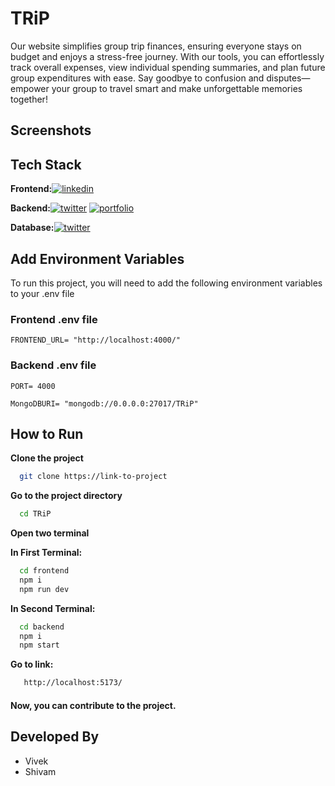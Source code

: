
# TRiP

Our website simplifies group trip finances, ensuring everyone stays on budget and enjoys a stress-free journey. With our tools, you can effortlessly track overall expenses, view individual spending summaries, and plan future group expenditures with ease. Say goodbye to confusion and disputes—empower your group to travel smart and make unforgettable memories together!



## Screenshots


## Tech Stack

**Frontend:**[![linkedin](https://img.shields.io/badge/React-20232A?style=for-the-badge&logo=react&logoColor=61DAFB)](https://www.linkedin.com/)

**Backend:**[![twitter](https://img.shields.io/badge/Express.js-404D59?style=for-the-badge)](https://twitter.com/)
[![portfolio](https://img.shields.io/badge/Node.js-43853D?style=for-the-badge&logo=node.js&logoColor=white)](https://katherineoelsner.com/)

**Database:**[![twitter](https://img.shields.io/badge/MongoDB-4EA94B?style=for-the-badge&logo=mongodb&logoColor=white)](https://twitter.com/)



## Add Environment Variables

To run this project, you will need to add the following environment variables to your .env file

### Frontend .env file

`FRONTEND_URL= "http://localhost:4000/"`

### Backend .env file

`PORT= 4000`

`MongoDBURI= "mongodb://0.0.0.0:27017/TRiP"`



## How to Run

**Clone the project**

```bash
  git clone https://link-to-project
```

**Go to the project directory**

```bash
  cd TRiP
```

**Open two terminal**


**In First Terminal:**

```bash
  cd frontend
  npm i
  npm run dev
```
**In Second Terminal:**

```bash
  cd backend
  npm i
  npm start
```
**Go to link:**

```bash
   http://localhost:5173/
```

#### Now, you can contribute to the project.

## Developed By
- Vivek
- Shivam

